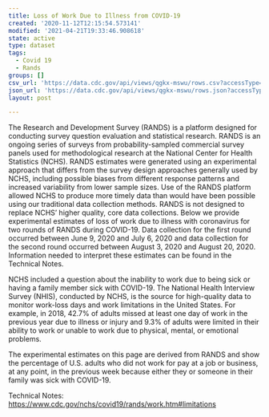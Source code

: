 ```yaml
---
title: Loss of Work Due to Illness from COVID-19
created: '2020-11-12T12:15:54.573141'
modified: '2021-04-21T19:33:46.908618'
state: active
type: dataset
tags:
  - Covid 19
  - Rands
groups: []
csv_url: 'https://data.cdc.gov/api/views/qgkx-mswu/rows.csv?accessType=DOWNLOAD'
json_url: 'https://data.cdc.gov/api/views/qgkx-mswu/rows.json?accessType=DOWNLOAD'
layout: post

---
```

The Research and Development Survey (RANDS) is a platform designed for conducting survey question evaluation and statistical research. RANDS is an ongoing series of surveys from probability-sampled commercial survey panels used for methodological research at the National Center for Health Statistics (NCHS). RANDS estimates were generated using an experimental approach that differs from the survey design approaches generally used by NCHS, including possible biases from different response patterns and increased variability from lower sample sizes. Use of the RANDS platform allowed NCHS to produce more timely data than would have been possible using our traditional data collection methods. RANDS is not designed to replace NCHS’ higher quality, core data collections. Below we provide experimental estimates of loss of work due to illness with coronavirus for two rounds of RANDS during COVID-19. Data collection for the first round occurred between June 9, 2020 and July 6, 2020 and data collection for the second round occurred between August 3, 2020 and August 20, 2020. Information needed to interpret these estimates can be found in the Technical Notes.

NCHS included a question about the inability to work due to being sick or having a family member sick with COVID-19. The National Health Interview Survey (NHIS), conducted by NCHS, is the source for high-quality data to monitor work-loss days and work limitations in the United States. For example, in 2018, 42.7% of adults missed at least one day of work in the previous year due to illness or injury and 9.3% of adults were limited in their ability to work or unable to work due to physical, mental, or emotional problems.

The experimental estimates on this page are derived from RANDS and show the percentage of U.S. adults who did not work for pay at a job or business, at any point, in the previous week because either they or someone in their family was sick with COVID-19.

Technical Notes: https://www.cdc.gov/nchs/covid19/rands/work.htm#limitations

